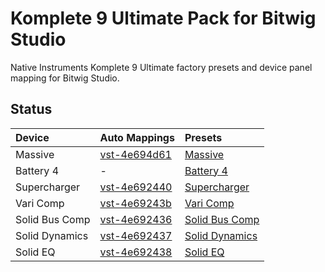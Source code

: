 Komplete 9 Ultimate Pack for Bitwig Studio
================

Native Instruments Komplete 9 Ultimate factory presets and device panel mapping for Bitwig Studio.

## Status

Device|Auto Mappings|Presets
:-----|:---------------|:--------
Massive|[vst-4e694d61](https://github.com/jhorology/KompletePack4Bitwig/tree/master/Auto%20Mappings/vst-4e694d61)|[Massive](https://github.com/jhorology/KompletePack4Bitwig/tree/master/Presets/Massive)
Battery 4| - |[Battery 4](https://github.com/jhorology/KompletePack4Bitwig/tree/master/Presets/Battery%204)
Supercharger|[vst-4e692440](https://github.com/jhorology/KompletePack4Bitwig/tree/master/Auto%20Mappings/vst-4e692440)|[Supercharger](https://github.com/jhorology/KompletePack4Bitwig/tree/master/Presets/Supercharger)
Vari Comp|[vst-4e69243b](https://github.com/jhorology/KompletePack4Bitwig/tree/master/Auto%20Mappings/vst-4e69243b)|[Vari Comp](https://github.com/jhorology/KompletePack4Bitwig/tree/master/Presets/Vari%20Comp)
Solid Bus Comp|[vst-4e692436](https://github.com/jhorology/KompletePack4Bitwig/tree/master/Auto%20Mappings/tree/master/Auto%20Mappings/vst-4e692436)|[Solid Bus Comp](https://github.com/jhorology/KompletePack4Bitwig/tree/master/Presets/Solid%20Bus%20Comp)
Solid Dynamics|[vst-4e692437](https://github.com/jhorology/KompletePack4Bitwig/tree/master/Auto%20Mappings/tree/master/Auto%20Mappings/vst-4e692437)|[Solid Dynamics](https://github.com/jhorology/KompletePack4Bitwig/tree/master/Presets/Solid%20Dynamics)
Solid EQ|[vst-4e692438](https://github.com/jhorology/KompletePack4Bitwig/tree/master/Auto%20Mappings/tree/master/Auto%20Mappings/vst-4e692438)|[Solid EQ](https://github.com/jhorology/KompletePack4Bitwig/tree/master/Presets/Solid%20EQ)

